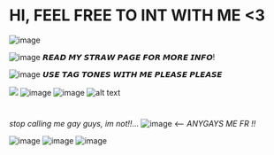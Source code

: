 # **HI, FEEL FREE TO INT WITH ME  <3**

![image](https://github.com/Flamesiii/Flamesiii/assets/134642966/269220c7-7a9e-4631-937a-98ec2e2a7eea)


![image](https://github.com/Flamesiii/Flamesiii/assets/134642966/d0f3cfcf-b249-458b-a171-5c271aa1c545) 
𝙍𝙀𝘼𝘿 𝙈𝙔 𝙎𝙏𝙍𝘼𝙒 𝙋𝘼𝙂𝙀 𝙁𝙊𝙍 𝙈𝙊𝙍𝙀 𝙄𝙉𝙁𝙊!

![image](https://github.com/Flamesiii/Flamesiii/assets/134642966/03d58dc6-91bd-4e82-8e9d-a29829859a8f)
𝙐𝙎𝙀 𝙏𝘼𝙂 𝙏𝙊𝙉𝙀𝙎 𝙒𝙄𝙏𝙃 𝙈𝙀 𝙋𝙇𝙀𝘼𝙎𝙀 𝙋𝙇𝙀𝘼𝙎𝙀

![](https://github.com/Flamesiii/Flamesiii/assets/134642966/0e7a4aa0-6e7a-47e3-b8f0-46252cff112a.gif) ![image](https://github.com/Flamesiii/Flamesiii/assets/134642966/6202191f-3eed-44ac-80a9-77ebed9b8c17) ![image](https://github.com/Flamesiii/Flamesiii/assets/134642966/7f6604b5-ae9a-4485-b729-38791337ad85)
![alt text](https://64.media.tumblr.com/1e1150562de230e627bc414838c1745c/dffb164420e7d9d7-8d/s1280x1920/06f03c5391bf7bb1241fe3a3e7df719dcc95fff5.gif)
#
*stop calling me gay guys, im not!!...* ![image](https://github.com/Flamesiii/Flamesiii/assets/134642966/b498160b-7a15-4dca-8b2b-5d8d297ff3f3) <-- *ANYGAYS ME FR !!*

![image](https://github.com/Flamesiii/Flamesiii/assets/134642966/1efee338-b914-48e1-adf4-0824d306a332)
![image](https://github.com/Flamesiii/Flamesiii/assets/134642966/95ce8875-1d9b-491e-af3c-3c4683934840)
![image](https://github.com/Flamesiii/Flamesiii/assets/134642966/4d3d4bf8-e284-4973-b8f7-e436a621d638)






<!---
Flamesiii/Flamesiii is a ✨ special ✨ repository because its `README.md` (this file) appears on your GitHub profile.
You can click the Preview link to take a look at your changes.
--->
